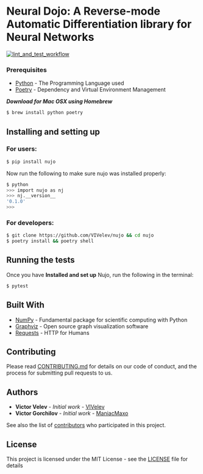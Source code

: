 # Neural Dojo: A Reverse-mode Automatic Differentiation library for Neural Networks

[![lint_and_test_workflow](https://github.com/VIVelev/nujo/workflows/Lint%20and%20Test/badge.svg)](https://github.com/VIVelev/nujo/actions?query=workflow%3A%22Lint+and+Test%22)

### Prerequisites

-   [Python](https://www.python.org/) - The Programming Language used
-   [Poetry](https://python-poetry.org/) - Dependency and Virtual Environment Management

***Download for Mac OSX using Homebrew***

```bash
$ brew install python poetry
```

## Installing and setting up

### For users:
```bash
$ pip install nujo
```

Now run the following to make sure nujo was installed properly:
```bash
$ python                                                                                                                       
>>> import nujo as nj
>>> nj.__version__
'0.1.0'
>>> 
```

### For developers:

```bash
$ git clone https://github.com/VIVelev/nujo && cd nujo
$ poetry install && poetry shell
```

## Running the tests

Once you have **Installed and set up** Nujo, run the following in the terminal:

```bash
$ pytest
```

## Built With

-   [NumPy](http://www.numpy.org/) - Fundamental package for scientific computing with Python
-   [Graphviz](https://www.graphviz.org/) - Open source graph visualization software
-   [Requests](https://requests.readthedocs.io/en/master/) - HTTP for Humans

## Contributing

Please read [CONTRIBUTING.md](https://github.com/VIVelev/nujo/blob/master/CONTRIBUTING.md) for details on our code of conduct, and the process for submitting pull requests to us.

## Authors

-   **Victor Velev** - _Initial work_ - [VIVelev](https://github.com/VIVelev)
-   **Victor Gorchilov** - _Initial work_ - [ManiacMaxo](https://github.com/ManiacMaxo)

See also the list of [contributors](https://github.com/VIVelev/nujo/contributors) who participated in this project.

## License

This project is licensed under the MIT License - see the [LICENSE](LICENSE) file for details
